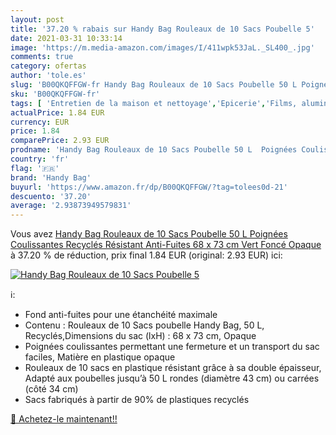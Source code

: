 ```yaml
---
layout: post
title: '37.20 % rabais sur Handy Bag Rouleaux de 10 Sacs Poubelle 5'
date: 2021-03-31 10:33:14
image: 'https://m.media-amazon.com/images/I/411wpk53JaL._SL400_.jpg'
comments: true
category: ofertas
author: 'tole.es'
slug: 'B00QKQFFGW-fr Handy Bag Rouleaux de 10 Sacs Poubelle 50 L Poignées...'
sku: 'B00QKQFFGW-fr'
tags: [ 'Entretien de la maison et nettoyage','Epicerie','Films, aluminium et sachets','Sacs poubelle','handy bag','Épicerie', ]
actualPrice: 1.84 EUR
currency: EUR
price: 1.84
comparePrice: 2.93 EUR
prodname: 'Handy Bag Rouleaux de 10 Sacs Poubelle 50 L  Poignées Coulissantes  Recyclés  Résistant  Anti-Fuites  68 x 73 cm  Vert Foncé  Opaque'
country: 'fr'
flag: '🇫🇷'
brand: 'Handy Bag'
buyurl: 'https://www.amazon.fr/dp/B00QKQFFGW/?tag=tolees0d-21'
descuento: '37.20'
average: '2.93873949579831'
---
```


Vous avez [Handy Bag Rouleaux de 10 Sacs Poubelle 50 L  Poignées Coulissantes  Recyclés  Résistant  Anti-Fuites  68 x 73 cm  Vert Foncé  Opaque](https://www.amazon.fr/dp/B00QKQFFGW/?tag=tolees0d-21)  à  37.20 % de réduction, prix final  1.84 EUR (original: 2.93 EUR) ici:

[![Handy Bag Rouleaux de 10 Sacs Poubelle 5](https://m.media-amazon.com/images/I/411wpk53JaL._SL400_.jpg)](https://www.amazon.fr/dp/B00QKQFFGW/?tag=tolees0d-21)

ℹ️:

- Fond anti-fuites pour une étanchéité maximale
- Contenu : Rouleaux de 10 Sacs poubelle Handy Bag, 50 L, Recyclés,Dimensions du sac (lxH) : 68 x 73 cm, Opaque
- Poignées coulissantes permettant une fermeture et un transport du sac faciles, Matière en plastique opaque
- Rouleaux de 10 sacs en plastique résistant grâce à sa double épaisseur, Adapté aux poubelles jusqu’à 50 L rondes (diamètre 43 cm) ou carrées (côté 34 cm)
- Sacs fabriqués à partir de 90% de plastiques recyclés

[🛒 Achetez-le maintenant!!](https://www.amazon.fr/dp/B00QKQFFGW/?tag=tolees0d-21)
